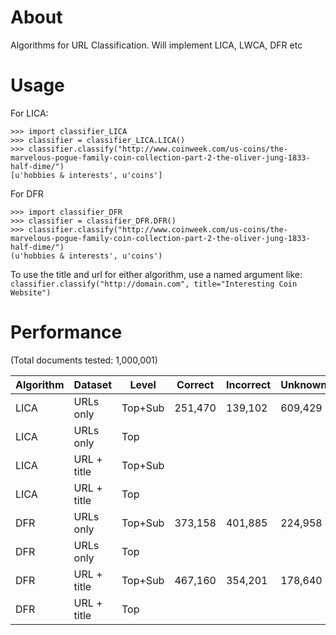 # About
Algorithms for URL Classification. Will implement LICA, LWCA, DFR etc

# Usage

For LICA:

    >>> import classifier_LICA
    >>> classifier = classifier_LICA.LICA()
    >>> classifier.classify("http://www.coinweek.com/us-coins/the-marvelous-pogue-family-coin-collection-part-2-the-oliver-jung-1833-half-dime/")
    [u'hobbies & interests', u'coins']

For DFR

    >>> import classifier_DFR
    >>> classifier = classifier_DFR.DFR()
    >>> classifier.classify("http://www.coinweek.com/us-coins/the-marvelous-pogue-family-coin-collection-part-2-the-oliver-jung-1833-half-dime/")
    (u'hobbies & interests', u'coins')
	
To use the title and url for either algorithm, use a named argument like: `classifier.classify("http://domain.com", title="Interesting Coin Website")`

# Performance

(Total documents tested: 1,000,001)

| Algorithm |  Dataset    | Level   | Correct | Incorrect | Unknown | Precision | Recall |
|-----------|-------------|---------|---------|-----------|---------|-----------|--------|
|   LICA    | URLs only   | Top+Sub | 251,470 | 139,102   | 609,429 | 64.385    | 39.057 |
|   LICA    | URLs only   | Top     |         |           |         |           |        |
|   LICA    | URL + title | Top+Sub |         |           |         |           |        |
|   LICA    | URL + title | Top     |         |           |         |           |        |
|   DFR     | URLs only   | Top+Sub | 373,158 | 401,885   | 224,958 | 48.147    | 77.504 |
|   DFR     | URLs only   | Top     |         |           |         |           |        |
|   DFR     | URL + title | Top+Sub | 467,160 | 354,201   | 178,640 | 56.876    | 82.136 |
|   DFR     | URL + title | Top     |         |           |         |           |        |
